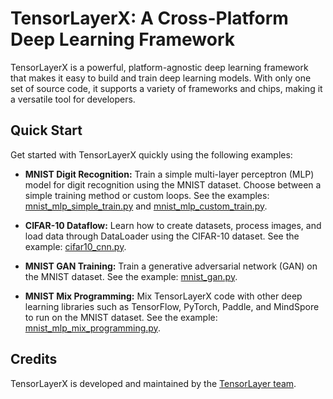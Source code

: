 # TensorLayerX: A Cross-Platform Deep Learning Framework

TensorLayerX is a powerful, platform-agnostic deep learning framework that makes it easy to build and train deep learning models. With only one set of source code, it supports a variety of frameworks and chips, making it a versatile tool for developers.

## Quick Start

Get started with TensorLayerX quickly using the following examples:

- **MNIST Digit Recognition:** Train a simple multi-layer perceptron (MLP) model for digit recognition using the MNIST dataset. Choose between a simple training method or custom loops. See the examples: [mnist_mlp_simple_train.py](https://github.com/tensorlayer/TensorLayerX/blob/main/examples/basic_tutorials/mnist_mlp_simple_train.py) and [mnist_mlp_custom_train.py](https://github.com/tensorlayer/TensorLayerX/blob/main/examples/basic_tutorials/mnist_mlp_custom_train.py).

- **CIFAR-10 Dataflow:** Learn how to create datasets, process images, and load data through DataLoader using the CIFAR-10 dataset. See the example: [cifar10_cnn.py](https://github.com/tensorlayer/TensorLayerX/blob/main/examples/basic_tutorials/cifar10_cnn.py).

- **MNIST GAN Training:** Train a generative adversarial network (GAN) on the MNIST dataset. See the example: [mnist_gan.py](https://github.com/tensorlayer/TensorLayerX/blob/main/examples/basic_tutorials/mnist_gan.py).

- **MNIST Mix Programming:** Mix TensorLayerX code with other deep learning libraries such as TensorFlow, PyTorch, Paddle, and MindSpore to run on the MNIST dataset. See the example: [mnist_mlp_mix_programming.py](https://github.com/tensorlayer/TensorLayerX/blob/main/examples/basic_tutorials/mnist_mlp_mix_programming.py).


## Credits

TensorLayerX is developed and maintained by the [TensorLayer team](https://github.com/tensorlayer).

